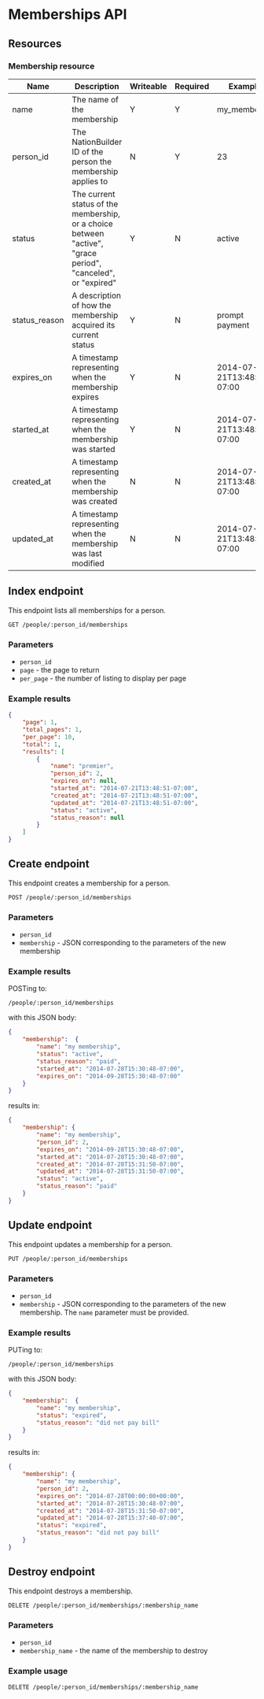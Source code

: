 # Memberships API

## Resources

### Membership resource

Name | Description | Writeable | Required | Examples
--- | --- | --- | --- | ---
name | The name of the membership | Y | Y | my_membership
person_id | The NationBuilder ID of the person the membership applies to | N | Y | 23
status | The current status of the membership, or a choice between "active", "grace period", "canceled", or "expired" | Y | N | active
status_reason | A description of how the membership acquired its current status | Y | N | prompt payment
expires_on | A timestamp representing when the membership expires | Y | N | 2014-07-21T13:48:51-07:00
started_at | A timestamp representing when the membership was started | Y | N | 2014-07-21T13:48:51-07:00
created_at | A timestamp representing when the membership was created | N | N | 2014-07-21T13:48:51-07:00
updated_at | A timestamp representing when the membership was last modified | N | N | 2014-07-21T13:48:51-07:00

## Index endpoint

This endpoint lists all memberships for a person.

```
GET /people/:person_id/memberships
```

### Parameters

* `person_id`
* `page` - the page to return
* `per_page` - the number of listing to display per page

### Example results

```json
{
    "page": 1,
    "total_pages": 1,
    "per_page": 10,
    "total": 1,
    "results": [
        {
            "name": "premier",
            "person_id": 2,
            "expires_on": null,
            "started_at": "2014-07-21T13:48:51-07:00",
            "created_at": "2014-07-21T13:48:51-07:00",
            "updated_at": "2014-07-21T13:48:51-07:00",
            "status": "active",
            "status_reason": null
        }
    ]
}
```

## Create endpoint

This endpoint creates a membership for a person.

```
POST /people/:person_id/memberships
```

### Parameters

* `person_id`
* `membership` - JSON corresponding to the parameters of the new membership

### Example results

POSTing to:

```
/people/:person_id/memberships
```

with this JSON body:

```json
{
    "membership":  {
        "name": "my membership",
        "status": "active",
        "status_reason": "paid",
        "started_at": "2014-07-28T15:30:48-07:00",
        "expires_on": "2014-09-28T15:30:48-07:00"
    }
}
```

results in:

```json
{
    "membership": {
        "name": "my membership",
        "person_id": 2,
        "expires_on": "2014-09-28T15:30:48-07:00",
        "started_at": "2014-07-28T15:30:48-07:00",
        "created_at": "2014-07-28T15:31:50-07:00",
        "updated_at": "2014-07-28T15:31:50-07:00",
        "status": "active",
        "status_reason": "paid"
    }
}
```

## Update endpoint

This endpoint updates a membership for a person.

```
PUT /people/:person_id/memberships
```

### Parameters

* `person_id`
* `membership` - JSON corresponding to the parameters of the new membership. The `name` parameter must be provided.

### Example results

PUTing to:

```
/people/:person_id/memberships
```

with this JSON body:

```json
{
    "membership":  {
        "name": "my membership",
        "status": "expired",
        "status_reason": "did not pay bill"
    }
}
```

results in:

```json
{
    "membership": {
        "name": "my membership",
        "person_id": 2,
        "expires_on": "2014-07-28T00:00:00+00:00",
        "started_at": "2014-07-28T15:30:48-07:00",
        "created_at": "2014-07-28T15:31:50-07:00",
        "updated_at": "2014-07-28T15:37:40-07:00",
        "status": "expired",
        "status_reason": "did not pay bill"
    }
}
```

## Destroy endpoint

This endpoint destroys a membership.

```
DELETE /people/:person_id/memberships/:membership_name
```

### Parameters

* `person_id`
* `membership_name` - the name of the membership to destroy

### Example usage

```
DELETE /people/:person_id/memberships/:membership_name
```
